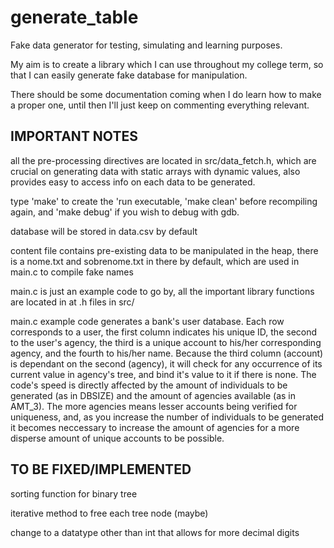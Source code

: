 # generate_table

Fake data generator for testing, simulating and learning purposes. 

My aim is to create a library which I can use throughout my college term, so that I can easily generate fake database for manipulation.

There should be some documentation coming when I do learn how to make a proper one, until then I'll just keep on commenting everything relevant.

## IMPORTANT NOTES

all the pre-processing directives are located in src/data_fetch.h, which are crucial on generating data with static arrays with dynamic values, also provides easy to access info on each data to be generated.

type 'make' to create the 'run executable, 'make clean' before recompiling again, and 'make debug' if you wish to debug with gdb.

database will be stored in data.csv by default

content file contains pre-existing data to be manipulated in the heap, there is a nome.txt and sobrenome.txt in there by default, which are used in main.c to compile fake names

main.c is just an example code to go by, all the important library functions are located in at .h files in src/
         
main.c example code generates a bank's user database. Each row corresponds to a user, the first column indicates his unique ID, the second to the user's agency, the third is a unique account to his/her corresponding agency, and the fourth to his/her name. 
Because the third column (account) is dependant on the second (agency), it will check for any occurrence of its current value in agency's tree, and bind it's value to it if there is none. The code's speed is directly affected by the amount of individuals to be generated (as in DBSIZE) and the amount of agencies available (as in AMT_3). The more agencies means lesser accounts being verified for uniqueness, and, as you increase the number of individuals to be generated it becomes neccessary to increase the amount of agencies for a more disperse amount of unique accounts to be possible.

## TO BE FIXED/IMPLEMENTED
        
sorting function for binary tree

iterative method to free each tree node (maybe)

change to a datatype other than int that allows for more decimal digits
